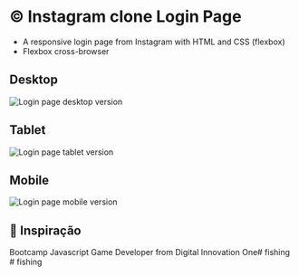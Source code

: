 # :copyright: Instagram clone Login Page

- A responsive login page from Instagram with HTML and CSS (flexbox)
- Flexbox cross-browser

## Desktop

![Login page desktop version](https://raw.githubusercontent.com/laisfrigerio/instagram-clone-login-page/master/screenshots/desktop.png)

## Tablet

![Login page tablet version](https://raw.githubusercontent.com/laisfrigerio/instagram-clone-login-page/master/screenshots/tablet.png)

## Mobile

![Login page mobile version](https://raw.githubusercontent.com/laisfrigerio/instagram-clone-login-page/master/screenshots/mobile.png)

## :muscle: Inspiração

Bootcamp Javascript Game Developer from Digital Innovation One#   f i s h i n g  
 #   f i s h i n g  
 